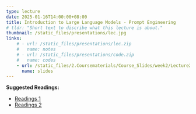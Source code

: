 ```yaml
---
type: lecture
date: 2025-01-16T14:00:00+08:00
title: Introduction to Large Language Models - Prompt Engineering
# tldr: "Short text to discribe what this lecture is about."
thumbnail: /static_files/presentations/lec.jpg
links: 
    # - url: /static_files/presentations/lec.zip
    #   name: notes
    # - url: /static_files/presentations/code.zip
    #   name: codes
    - url: /static_files/2.Coursematerials/Course_Slides/week2/Lecture2_Zhanzhan.pptx
      name: slides
---
```

**Suggested Readings:**
- [Readings 1]({{site.baseurl}}/static_files/2.Coursematerials/Reading_Materials/01.16-Evaluating_the_ability_of_large_language_models_to_emulate_personality.pdf)
- [Readings 2]({{site.baseurl}}/static_files/2.Coursematerials/Reading_Materials/01.16-User-Driven_Value_Alignment-_Understanding_Users’_Perceptions_and_Strategies_for_Addressing_Biased_and_Discriminatory_Statements_in_AI_Companions.pdf)
